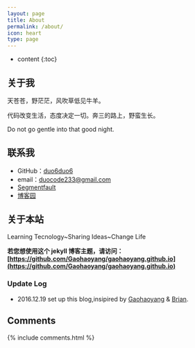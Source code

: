 ```yaml
---
layout: page
title: About
permalink: /about/
icon: heart
type: page
---
```


* content
{:toc}

## 关于我

天苍苍，野茫茫，风吹草低见牛羊。

代码改变生活，态度决定一切。奔三的路上，野蛮生长。

Do not go gentle into that good night.

## 联系我

* GitHub：[duo6duo6](https://github.com/duo6duo6)
* email：duocode233@gmail.com
* [Segmentfault](https://segmentfault.com/u/duo6duo6)
* [博客园](http://www.cnblogs.com/duo6duo6)

## 关于本站

Learning Tecnology~Sharing Ideas~Change Life

**若您想使用这个 jekyll 博客主题，请访问：[https://github.com/Gaohaoyang/gaohaoyang.github.io](https://github.com/Gaohaoyang/gaohaoyang.github.io)**

### Update Log

* 2016.12.19 set up this blog,insipired by [Gaohaoyang](https://github.com/Gaohaoyang/gaohaoyang.github.io) & [Brian](https://github.com/brianway/brianway.github.io).

## Comments

{% include comments.html %}
